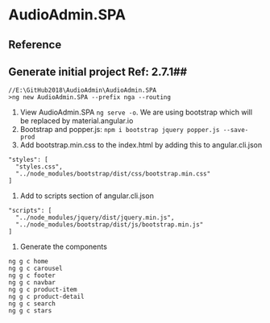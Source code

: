 # AudioAdmin.SPA #

## Reference

## Generate initial project Ref: 2.7.1##
```
//E:\GitHub2018\AudioAdmin\AudioAdmin.SPA
>ng new AudioAdmin.SPA --prefix nga --routing
```
1. View AudioAdmin.SPA ```ng serve -o```. We are using bootstrap which will be replaced by material.angular.io
1. Bootstrap and popper.js: ```npm i bootstrap jquery popper.js --save-prod```
1. Add bootstrap.min.css to the index.html by adding this to angular.cli.json
```
"styles": [
  "styles.css",
  "../node_modules/bootstrap/dist/css/bootstrap.min.css"
]
```
1. Add to scripts section of angular.cli.json
```
"scripts": [
  "../node_modules/jquery/dist/jquery.min.js",
  "../node_modules/bootstrap/dist/js/bootstrap.min.js"
]
```
1. Generate the components
```
ng g c home
ng g c carousel
ng g c footer
ng g c navbar
ng g c product-item
ng g c product-detail
ng g c search
ng g c stars
```

